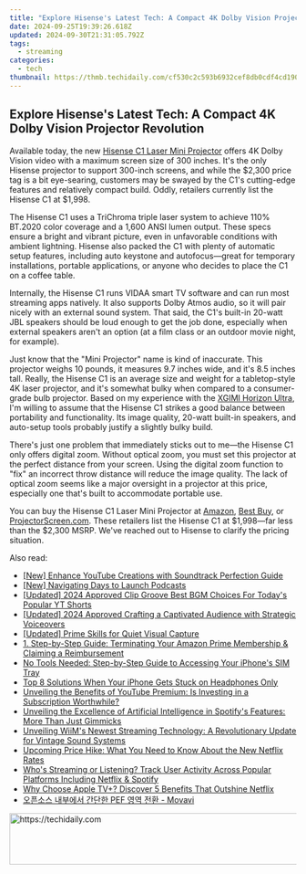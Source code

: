 ```yaml
---
title: "Explore Hisense's Latest Tech: A Compact 4K Dolby Vision Projector Revolution"
date: 2024-09-25T19:39:26.618Z
updated: 2024-09-30T21:31:05.792Z
tags:
  - streaming
categories:
  - tech
thumbnail: https://thmb.techidaily.com/cf530c2c593b6932cef8db0cdf4cd19063a18ed96567f34da25c1f69a7f2e22f.jpg
---
```


## Explore Hisense's Latest Tech: A Compact 4K Dolby Vision Projector Revolution

Available today, the new [Hisense C1 Laser Mini Projector](http://www.amazon.com/Hisense-C1-Portable-Projector-Correction/dp/B0C8WWS1DW/?tag=hotoge-20&ascsubtag=UUhtgUeUpU2000777&asc%5Frefurl=https%3A%2F%2Fwww.howtogeek.com%2Fhisense-c1-projector-reveal%2F&asc%5Fcampaign=Short-Term) offers 4K Dolby Vision video with a maximum screen size of 300 inches. It's the only Hisense projector to support 300-inch screens, and while the $2,300 price tag is a bit eye-searing, customers may be swayed by the C1's cutting-edge features and relatively compact build. Oddly, retailers currently list the Hisense C1 at $1,998.

 The Hisense C1 uses a TriChroma triple laser system to achieve 110% BT.2020 color coverage and a 1,600 ANSI lumen output. These specs ensure a bright and vibrant picture, even in unfavorable conditions with ambient lightning. Hisense also packed the C1 with plenty of automatic setup features, including auto keystone and autofocus—great for temporary installations, portable applications, or anyone who decides to place the C1 on a coffee table.

 Internally, the Hisense C1 runs VIDAA smart TV software and can run most streaming apps natively. It also supports Dolby Atmos audio, so it will pair nicely with an external sound system. That said, the C1's built-in 20-watt JBL speakers should be loud enough to get the job done, especially when external speakers aren't an option (at a film class or an outdoor movie night, for example).

 Just know that the "Mini Projector" name is kind of inaccurate. This projector weighs 10 pounds, it measures 9.7 inches wide, and it's 8.5 inches tall. Really, the Hisense C1 is an average size and weight for a tabletop-style 4K laser projector, and it's somewhat bulky when compared to a consumer-grade bulb projector. Based on my experience with the [XGIMI Horizon Ultra](https://tiktok-video-files.techidaily.com/updated-in-2024-unveiling-tiktoks-hidden-secrets-top-7-emoji-exploration-guide/), I'm willing to assume that the Hisense C1 strikes a good balance between portability and functionality. Its image quality, 20-watt built-in speakers, and auto-setup tools probably justify a slightly bulky build.

 There's just one problem that immediately sticks out to me—the Hisense C1 only offers digital zoom. Without optical zoom, you must set this projector at the perfect distance from your screen. Using the digital zoom function to "fix" an incorrect throw distance will reduce the image quality. The lack of optical zoom seems like a major oversight in a projector at this price, especially one that's built to accommodate portable use.

 You can buy the Hisense C1 Laser Mini Projector at [Amazon](https://www.amazon.com/Hisense-C1-Portable-Projector-Correction/dp/B0C8WWS1DW/?tag=hotoge-20&ascsubtag=UUhtgUeUpU2000777&asc%5Frefurl=https%3A%2F%2Fwww.howtogeek.com%2Fhisense-c1-projector-reveal%2F&asc%5Fcampaign=Short-Term), [Best Buy](https://shop-links.co/link/?exclusive=1&publisher_slug=itechdaily19598&url=https%3A%2F%2Fwww.bestbuy.com%2Fsite%2Fhisense-c1-trichroma-laser-short-throw-mini-projector-65300-4k-uhd-1600lms-dolby-vision-atmos-vidaa-tv-prussian-blue%2F6560935.p%3FskuId%3D6560935), or [ProjectorScreen.com](https://www.projectorscreen.com/hisense-cube-c1-smart-mini-projector-4k--uhd-portable-triple-laser-built-in-speakers). These retailers list the Hisense C1 at $1,998—far less than the $2,300 MSRP. We've reached out to Hisense to clarify the pricing situation.

<ins class="adsbygoogle"
     style="display:block"
     data-ad-format="autorelaxed"
     data-ad-client="ca-pub-7571918770474297"
     data-ad-slot="1223367746"></ins>

<ins class="adsbygoogle"
     style="display:block"
     data-ad-client="ca-pub-7571918770474297"
     data-ad-slot="8358498916"
     data-ad-format="auto"
     data-full-width-responsive="true"></ins>

<span class="atpl-alsoreadstyle">Also read:</span>
<div><ul>
<li><a href="https://facebook-clips.techidaily.com/new-enhance-youtube-creations-with-soundtrack-perfection-guide/"><u>[New] Enhance YouTube Creations with Soundtrack Perfection Guide</u></a></li>
<li><a href="https://extra-guidance.techidaily.com/new-navigating-days-to-launch-podcasts/"><u>[New] Navigating Days to Launch Podcasts</u></a></li>
<li><a href="https://facebook-video-share.techidaily.com/updated-2024-approved-clip-groove-best-bgm-choices-for-todays-popular-yt-shorts/"><u>[Updated] 2024 Approved Clip Groove Best BGM Choices For Today's Popular YT Shorts</u></a></li>
<li><a href="https://fox-direct.techidaily.com/updated-2024-approved-crafting-a-captivated-audience-with-strategic-voiceovers/"><u>[Updated] 2024 Approved Crafting a Captivated Audience with Strategic Voiceovers</u></a></li>
<li><a href="https://digital-screen-recording.techidaily.com/updated-prime-skills-for-quiet-visual-capture/"><u>[Updated] Prime Skills for Quiet Visual Capture</u></a></li>
<li><a href="https://media-tips.techidaily.com/1-step-by-step-guide-terminating-your-amazon-prime-membership-and-claiming-a-reimbursement/"><u>1. Step-by-Step Guide: Terminating Your Amazon Prime Membership & Claiming a Reimbursement</u></a></li>
<li><a href="https://techno-recovery.techidaily.com/no-tools-needed-step-by-step-guide-to-accessing-your-iphones-sim-tray/"><u>No Tools Needed: Step-by-Step Guide to Accessing Your iPhone's SIM Tray</u></a></li>
<li><a href="https://fox-that.techidaily.com/top-8-solutions-when-your-iphone-gets-stuck-on-headphones-only/"><u>Top 8 Solutions When Your iPhone Gets Stuck on Headphones Only</u></a></li>
<li><a href="https://media-tips.techidaily.com/unveiling-the-benefits-of-youtube-premium-is-investing-in-a-subscription-worthwhile/"><u>Unveiling the Benefits of YouTube Premium: Is Investing in a Subscription Worthwhile?</u></a></li>
<li><a href="https://media-tips.techidaily.com/unveiling-the-excellence-of-artificial-intelligence-in-spotifys-features-more-than-just-gimmicks/"><u>Unveiling the Excellence of Artificial Intelligence in Spotify's Features: More Than Just Gimmicks</u></a></li>
<li><a href="https://media-tips.techidaily.com/unveiling-wiims-newest-streaming-technology-a-revolutionary-update-for-vintage-sound-systems/"><u>Unveiling WiiM's Newest Streaming Technology: A Revolutionary Update for Vintage Sound Systems</u></a></li>
<li><a href="https://media-tips.techidaily.com/upcoming-price-hike-what-you-need-to-know-about-the-new-netflix-rates/"><u>Upcoming Price Hike: What You Need to Know About the New Netflix Rates</u></a></li>
<li><a href="https://media-tips.techidaily.com/whos-streaming-or-listening-track-user-activity-across-popular-platforms-including-netflix-and-spotify/"><u>Who's Streaming or Listening? Track User Activity Across Popular Platforms Including Netflix & Spotify</u></a></li>
<li><a href="https://media-tips.techidaily.com/why-choose-apple-tvplus-discover-5-benefits-that-outshine-netflix/"><u>Why Choose Apple TV+? Discover 5 Benefits That Outshine Netflix</u></a></li>
<li><a href="https://some-knowledge.techidaily.com/pef-movavi/"><u>오픈소스 내부에서 간단한 PEF 영역 전환 - Movavi</u></a></li>
</ul></div>

<!-- affiliate ads begin -->
<a href="https://appsumo.8odi.net/c/5597632/2151872/7443" target="_top" id="2151872">
  <img src="//a.impactradius-go.com/display-ad/7443-2151872" border="0" alt="https://techidaily.com" width="728" height="90"/>
</a>
<img height="0" width="0" src="https://appsumo.8odi.net/i/5597632/2151872/7443" style="position:absolute;visibility:hidden;" border="0" />
<!-- affiliate ads end -->

